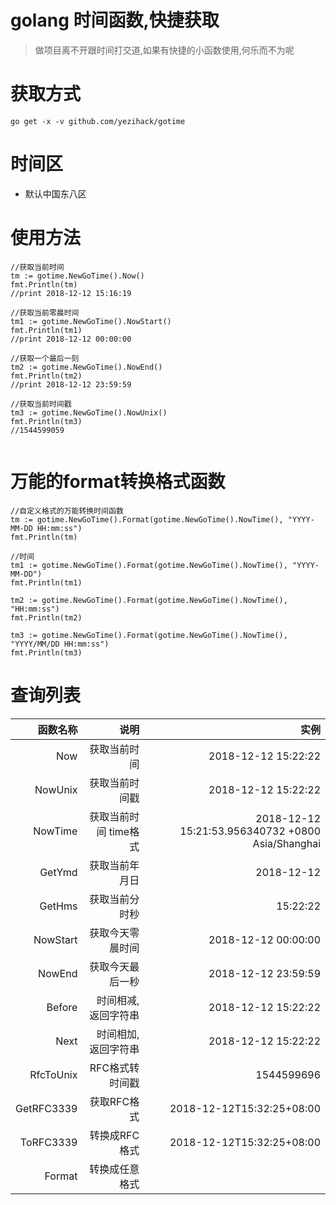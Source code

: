 # golang 时间函数,快捷获取

> 做项目离不开跟时间打交道,如果有快捷的小函数使用,何乐而不为呢

# 获取方式
```
go get -x -v github.com/yezihack/gotime
```

# 时间区
* 默认中国东八区

# 使用方法
```golang
//获取当前时间
tm := gotime.NewGoTime().Now()
fmt.Println(tm)
//print 2018-12-12 15:16:19

//获取当前零晨时间
tm1 := gotime.NewGoTime().NowStart()
fmt.Println(tm1)
//print 2018-12-12 00:00:00

//获取一个最后一刻
tm2 := gotime.NewGoTime().NowEnd()
fmt.Println(tm2)
//print 2018-12-12 23:59:59

//获取当前时间戳
tm3 := gotime.NewGoTime().NowUnix()
fmt.Println(tm3)
//1544599059


```

# 万能的format转换格式函数
```
//自定义格式的万能转换时间函数
tm := gotime.NewGoTime().Format(gotime.NewGoTime().NowTime(), "YYYY-MM-DD HH:mm:ss")
fmt.Println(tm)

//时间
tm1 := gotime.NewGoTime().Format(gotime.NewGoTime().NowTime(), "YYYY-MM-DD")
fmt.Println(tm1)

tm2 := gotime.NewGoTime().Format(gotime.NewGoTime().NowTime(), "HH:mm:ss")
fmt.Println(tm2)

tm3 := gotime.NewGoTime().Format(gotime.NewGoTime().NowTime(), "YYYY/MM/DD HH:mm:ss")
fmt.Println(tm3)
```

# 查询列表

| 函数名称 | 说明 | 实例 |
| ---: | ---:| ---:|
|Now| 获取当前时间 | 2018-12-12 15:22:22|
|NowUnix| 获取当前时间戳 | 2018-12-12 15:22:22|
|NowTime| 获取当前时间 time格式 | 2018-12-12 15:21:53.956340732 +0800 Asia/Shanghai |
|GetYmd| 获取当前年月日 | 2018-12-12 |
|GetHms| 获取当前分时秒 | 15:22:22|
|NowStart| 获取今天零晨时间 | 2018-12-12 00:00:00|
|NowEnd| 获取今天最后一秒 | 2018-12-12 23:59:59|
|Before| 时间相减,返回字符串 | 2018-12-12 15:22:22|
|Next| 时间相加,返回字符串 | 2018-12-12 15:22:22|
|RfcToUnix| RFC格式转时间戳 | 1544599696|
|GetRFC3339| 获取RFC格式 | 2018-12-12T15:32:25+08:00|
|ToRFC3339| 转换成RFC格式 | 2018-12-12T15:32:25+08:00|
|Format| 转换成任意格式 | |